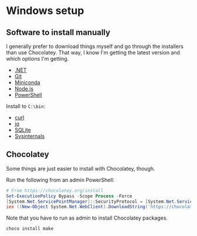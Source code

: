 # Windows setup

## Software to install manually

I generally prefer to download things myself and go through the installers than use Chocolatey.
That way, I know I'm getting the latest version and which options I'm getting.

- [.NET](https://dotnet.microsoft.com/download)
- [Git](https://git-scm.com/download/win)
- [Miniconda](https://docs.conda.io/en/latest/miniconda.html)
- [Node.js](https://nodejs.org/en/download/)
- [PowerShell](https://github.com/PowerShell/PowerShell/releases)

Install to `C:\bin`:
- [curl](https://curl.haxx.se/windows/)
- [jq](https://stedolan.github.io/jq/download/)
- [SQLite](https://www.sqlite.org/download.html)
- [Sysinternals](https://docs.microsoft.com/en-us/sysinternals/downloads/sysinternals-suite)

## Chocolatey

Some things are just easier to install with Chocolatey, though.

Run the following from an admin PowerShell:

```powershell
# From https://chocolatey.org/install
Set-ExecutionPolicy Bypass -Scope Process -Force
[System.Net.ServicePointManager]::SecurityProtocol = [System.Net.ServicePointManager]::SecurityProtocol -bor 3072
iex ((New-Object System.Net.WebClient).DownloadString('https://chocolatey.org/install.ps1'))
```

Note that you have to run as admin to install Chocolatey packages.

```powershell
choco install make
```
